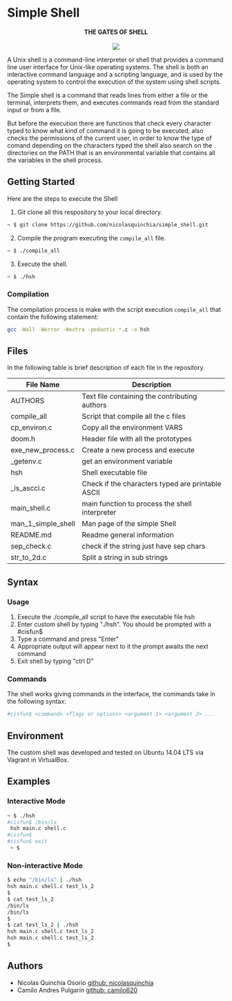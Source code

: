 # Simple Shell

<p align="center">
<b>THE GATES OF SHELL</b>
<br><br>
<img src="https://pbs.twimg.com/media/CfyCyguWEAA6JOt.jpg">
</p>

A Unix shell is a command-line interpreter or shell that provides a command line user interface for Unix-like operating systems. The shell is both an interactive command language and a scripting language, and is used by the operating system to control the execution of the system using shell scripts.

The Simple shell is a command that reads lines from either a file or the terminal, interprets them, and executes commands read from the standard input or from a file.

But before the execution there are functinos that check every character typed to know what kind of command it is going to be executed, also checks the permissions of the current user, in order to know the type of comand depending on the characters typed the shell also search on the directories on the PATH that is an environmental variable that contains all the variables in the shell process.

## Getting Started

Here are the steps to execute the Shell

1. Git clone all this respository to your local directory.

```Bash
~ $ git clone https://github.com/nicolasquinchia/simple_shell.git
```
2. Compile the program executing the `compile_all` file.
```Bash
~ $ ./compile_all
```
3. Execute the shell.
```Bash
~ $ ./hsh
```
### Compilation
The compilation process is make with the script execution `compile_all` that contain the following statement:
```Bash
gcc -Wall -Werror -Wextra -pedantic *.c -o hsh
```
## Files
In the following table is brief description of each file in the repository.

File Name | Description
--------- | -----------
AUTHORS | Text file containing the contributing authors
compile_all | Script that compile all the c files
cp_environ.c | Copy all the environment VARS
doom.h | Header file with all the prototypes
exe_new_process.c | Create a new process and execute
\_getenv.c | get an environment variable
hsh | Shell executable file
\_is_ascci.c | Check if the characters typed are printable ASCII
main_shell.c | main function to process the shell interpreter
man_1_simple_shell | Man page of the simple Shell
README.md | Readme general information
sep_check.c | check if the string just have sep chars
str_to_2d.c | Split a string in sub strings

## Syntax

### Usage 
1. Execute the ./compile_all script to have the executable file hsh
2. Enter custom shell by typing "./hsh". You should be prompted with a #cisfun$
3. Type a command and press "Enter"
4. Appropriate output will appear next to it the prompt awaits the next command
5. Exit shell by typing "ctrl D"

### Commands

The shell works giving commands in the interface, the commands take in the following syntax: 

```Bash
#cisfun$ <command> <flags or options> <argument 1> <argument 2> ...
```

## Environment

The custom shell was developed and tested on Ubuntu 14.04 LTS via Vagrant in VirtualBox.

## Examples

### Interactive Mode

```Bash
~ $ ./hsh
#cisfun$ /bin/ls
 hsh main.c shell.c
#cisfun$
#cisfun$ exit
 ~ $
```
### Non-interactive Mode

```Bash
$ echo "/bin/ls" | ./hsh
hsh main.c shell.c test_ls_2
$
$ cat test_ls_2
/bin/ls
/bin/ls
$
$ cat test_ls_2 | ./hsh
hsh main.c shell.c test_ls_2
hsh main.c shell.c test_ls_2
$
```

## Authors

* Nicolas Quinchia Osorio [github: nicolasquinchia][1]
* Camilo Andres Pulgarín [github: camilo620][2]

[1]: https://github.com/nicolasquinchia
[2]: https://github.com/camilo620
